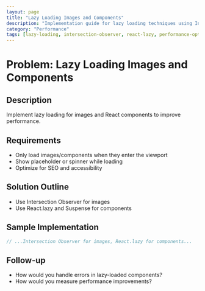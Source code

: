```yaml
---
layout: page
title: "Lazy Loading Images and Components"
description: "Implementation guide for lazy loading techniques using Intersection Observer and React.lazy to improve performance and user experience"
category: "Performance"
tags: [lazy-loading, intersection-observer, react-lazy, performance-optimization, images, components, web-vitals]
---
```


# Problem: Lazy Loading Images and Components

## Description

Implement lazy loading for images and React components to improve performance.

## Requirements

- Only load images/components when they enter the viewport
- Show placeholder or spinner while loading
- Optimize for SEO and accessibility

## Solution Outline

- Use Intersection Observer for images
- Use React.lazy and Suspense for components

## Sample Implementation

```jsx
// ...Intersection Observer for images, React.lazy for components...
```

## Follow-up

- How would you handle errors in lazy-loaded components?
- How would you measure performance improvements?
